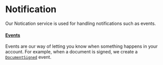# Notification

Our Notication service is used for handling notifications such as events.

#### [Events](/events/events.md)

Events are our way of letting you know when something happens in your account. For example, when a document is signed, we create a [`DocumentSigned`](#documentsignedevent) event.



